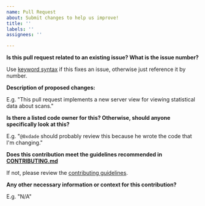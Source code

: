 ```yaml
---
name: Pull Request
about: Submit changes to help us improve!
title: ''
labels: ''
assignees: ''

---
```


**Is this pull request related to an existing issue? What is the issue number?**

Use [keyword syntax](https://docs.github.com/en/github/managing-your-work-on-github/linking-a-pull-request-to-an-issue) if this fixes an issue, otherwise just reference it by number.

**Description of proposed changes:**

E.g. "This pull request implements a new server view for viewing statistical data about scans."

**Is there a listed code owner for this? Otherwise, should anyone specifically look at this?**

E.g. "`@0xdade` should probably review this because he wrote the code that I'm changing."

**Does this contribution meet the guidelines recommended in [CONTRIBUTING.md](CONTRIBUTING.md)**

If not, please review the [contributing guidelines](CONTRIBUTING.md).

**Any other necessary information or context for this contribution?**

E.g. "N/A"
